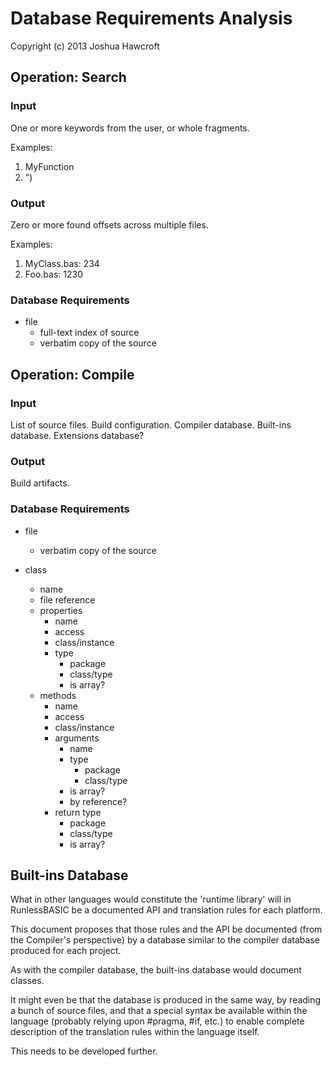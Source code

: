 Database Requirements Analysis
==============================

Copyright (c) 2013 Joshua Hawcroft


Operation: Search
-----------------

### Input

One or more keywords from the user, or whole fragments.

Examples:

1.	MyFunction
2.	")
	

### Output

Zero or more found offsets across multiple files.

Examples:

1.	MyClass.bas: 234
2.	Foo.bas: 1230


### Database Requirements

*	file
	*	full-text index of source
	*	verbatim copy of the source


Operation: Compile
------------------

### Input

List of source files.
Build configuration.
Compiler database.
Built-ins database.
Extensions database?


### Output

Build artifacts.


### Database Requirements

*	file
	*	verbatim copy of the source

*	class
	*	name
	*	file reference
	*	properties
		*	name
		*	access
		*	class/instance
		*	type
			*	package
			*	class/type
			*	is array?
	*	methods
		*	name
		*	access
		*	class/instance
		*	arguments
			*	name
			*	type
				*	package
				*	class/type
			*	is array?
			*	by reference?
		*	return type
			*	package
			*	class/type
			*	is array?


Built-ins Database
------------------

What in other languages would constitute the 'runtime library' will in RunlessBASIC be a documented API and translation rules for each platform.

This document proposes that those rules and the API be documented (from the Compiler's perspective) by a database similar to the compiler database produced for each project.

As with the compiler database, the built-ins database would document classes.


It might even be that the database is produced in the same way, by reading a bunch of source files, and that a special syntax be available within the language (probably relying upon #pragma, #if, etc.) to enable complete description of the translation rules within the language itself.

This needs to be developed further.





